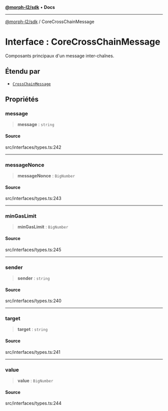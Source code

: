 [**@morph-l2/sdk**](../globals.md) • **Docs**

***

[@morph-l2/sdk](../globals.md) / CoreCrossChainMessage

# Interface : CoreCrossChainMessage

Composants principaux d'un message inter-chaînes.

## Étendu par

- [`CrossChainMessage`](CrossChainMessage.md)

## Propriétés

### message

> **message** : `string`

#### Source

src/interfaces/types.ts:242

***

### messageNonce

> **messageNonce** : `BigNumber`

#### Source

src/interfaces/types.ts:243

***

### minGasLimit

> **minGasLimit** : `BigNumber`

#### Source

src/interfaces/types.ts:245

***

### sender

> **sender** : `string`

#### Source

src/interfaces/types.ts:240

***

### target

> **target** : `string`

#### Source

src/interfaces/types.ts:241

***

### value

> **value** : `BigNumber`

#### Source

src/interfaces/types.ts:244
